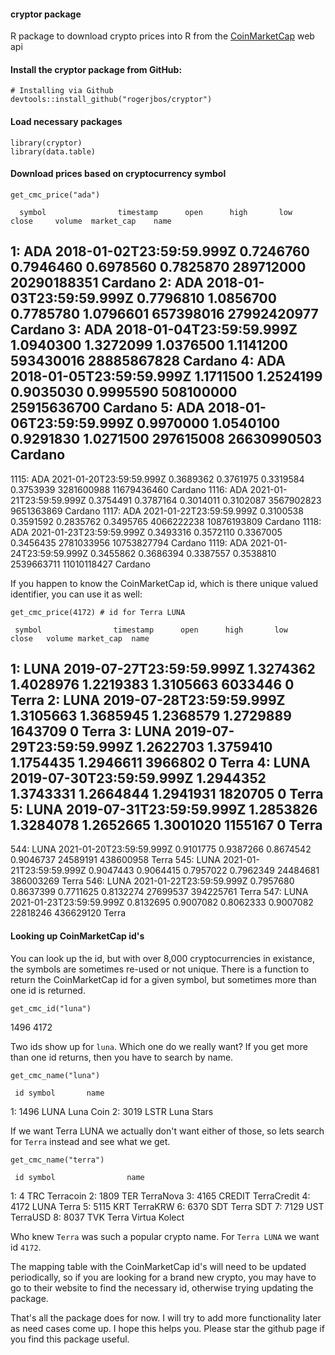 #### cryptor package
R package to download crypto prices into R from the [CoinMarketCap](https://coinmarketcap.com/) web api

#### Install the cryptor package from GitHub:
```
# Installing via Github
devtools::install_github("rogerjbos/cryptor")
```

#### Load necessary packages
```
library(cryptor)
library(data.table)
```

#### Download prices based on cryptocurrency symbol
```
get_cmc_price("ada")
```
      symbol                timestamp      open      high       low     close     volume  market_cap    name
   1:    ADA 2018-01-02T23:59:59.999Z 0.7246760 0.7946460 0.6978560 0.7825870  289712000 20290188351 Cardano
   2:    ADA 2018-01-03T23:59:59.999Z 0.7796810 1.0856700 0.7785780 1.0796601  657398016 27992420977 Cardano
   3:    ADA 2018-01-04T23:59:59.999Z 1.0940300 1.3272099 1.0376500 1.1141200  593430016 28885867828 Cardano
   4:    ADA 2018-01-05T23:59:59.999Z 1.1711500 1.2524199 0.9035030 0.9995590  508100000 25915636700 Cardano
   5:    ADA 2018-01-06T23:59:59.999Z 0.9970000 1.0540100 0.9291830 1.0271500  297615008 26630990503 Cardano
  ---                                                                                                       
1115:    ADA 2021-01-20T23:59:59.999Z 0.3689362 0.3761975 0.3319584 0.3753939 3281600988 11679436460 Cardano
1116:    ADA 2021-01-21T23:59:59.999Z 0.3754491 0.3787164 0.3014011 0.3102087 3567902823  9651363869 Cardano
1117:    ADA 2021-01-22T23:59:59.999Z 0.3100538 0.3591592 0.2835762 0.3495765 4066222238 10876193809 Cardano
1118:    ADA 2021-01-23T23:59:59.999Z 0.3493316 0.3572110 0.3367005 0.3456435 2781033956 10753827794 Cardano
1119:    ADA 2021-01-24T23:59:59.999Z 0.3455862 0.3686394 0.3387557 0.3538810 2539663711 11010118427 Cardano

If you happen to know the CoinMarketCap id, which is there unique valued identifier, you can use it as well:
```
get_cmc_price(4172) # id for Terra LUNA
```
     symbol                timestamp      open      high       low     close   volume market_cap  name
  1:   LUNA 2019-07-27T23:59:59.999Z 1.3274362 1.4028976 1.2219383 1.3105663  6033446          0 Terra
  2:   LUNA 2019-07-28T23:59:59.999Z 1.3105663 1.3685945 1.2368579 1.2729889  1643709          0 Terra
  3:   LUNA 2019-07-29T23:59:59.999Z 1.2622703 1.3759410 1.1754435 1.2946611  3966802          0 Terra
  4:   LUNA 2019-07-30T23:59:59.999Z 1.2944352 1.3743331 1.2664844 1.2941931  1820705          0 Terra
  5:   LUNA 2019-07-31T23:59:59.999Z 1.2853826 1.3284078 1.2652665 1.3001020  1155167          0 Terra
 ---                                                                                                  
544:   LUNA 2021-01-20T23:59:59.999Z 0.9101775 0.9387266 0.8674542 0.9046737 24589191  438600958 Terra
545:   LUNA 2021-01-21T23:59:59.999Z 0.9047443 0.9064415 0.7957022 0.7962349 24484681  386003269 Terra
546:   LUNA 2021-01-22T23:59:59.999Z 0.7957680 0.8637399 0.7711625 0.8132274 27699537  394225761 Terra
547:   LUNA 2021-01-23T23:59:59.999Z 0.8132695 0.9007082 0.8062333 0.9007082 22818246  436629120 Terra

#### Looking up CoinMarketCap id's

You can look up the id, but with over 8,000 cryptocurrencies in existance, the symbols are sometimes re-used or not unique.  There is a function to return the CoinMarketCap id for a given symbol, but sometimes more than one id is returned.
```
get_cmc_id("luna")
```
1496 4172

Two ids show up for `luna`.  Which one do we really want?  If you get more than one id returns, then you have to search by name.
```
get_cmc_name("luna")
```
     id symbol       name
1: 1496   LUNA  Luna Coin
2: 3019   LSTR Luna Stars

If we want Terra LUNA we actually don't want either of those, so lets search for `Terra` instead and see what we get.
```
get_cmc_name("terra")
```
     id symbol                name
1:    4    TRC           Terracoin
2: 1809    TER           TerraNova
3: 4165 CREDIT         TerraCredit
4: 4172   LUNA               Terra
5: 5115    KRT            TerraKRW
6: 6370    SDT           Terra SDT
7: 7129    UST            TerraUSD
8: 8037    TVK Terra Virtua Kolect

Who knew `Terra` was such a popular crypto name.  For `Terra LUNA` we want id `4172`.

The mapping table with the CoinMarketCap id's will need to be updated periodically, so if you are looking for a brand new crypto, you may have to go to their website to find the necessary id, otherwise trying updating the package.

That's all the package does for now.  I will try to add more functionality later as need cases come up.  I hope this helps you.  Please star the github page if you find this package useful.

